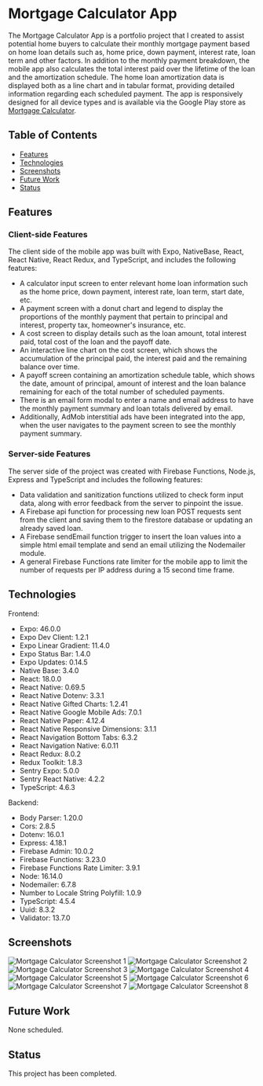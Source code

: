 # Mortgage Calculator App

The Mortgage Calculator App is a portfolio project that I created to assist potential home buyers to calculate their monthly mortgage payment based on home loan details such as, home price, down payment, interest rate, loan term and other factors. In addition to the monthly payment breakdown, the mobile app also calculates the total interest paid over the lifetime of the loan and the amortization schedule. The home loan amortization data is displayed both as a line chart and in tabular format, providing detailed information regarding each scheduled payment. The app is responsively designed for all device types and is available via the Google Play store as [Mortgage Calculator](https://play.google.com/store/apps/details?id=com.codesciousness.mortgagepaymentcalculatorapp).

## Table of Contents

- [Features](#features)
- [Technologies](#technologies)
- [Screenshots](#screenshots)
- [Future Work](#future_work)
- [Status](#status)

## Features

### Client-side Features
The client side of the mobile app was built with Expo, NativeBase, React, React Native, React Redux, and TypeScript, and includes the following features:

- A calculator input screen to enter relevant home loan information such as the home price, down payment, interest rate, loan term, start date, etc.
- A payment screen with a donut chart and legend to display the proportions of the monthly payment that pertain to principal and interest, property tax, homeowner's insurance, etc.
- A cost screen to display details such as the loan amount, total interest paid, total cost of the loan and the payoff date.
- An interactive line chart on the cost screen, which shows the accumulation of the principal paid, the interest paid and the remaining balance over time.
- A payoff screen containing an amortization schedule table, which shows the date, amount of principal, amount of interest and the loan balance remaining for each of the total number of scheduled payments.
- There is an email form modal to enter a name and email address to have the monthly payment summary and loan totals delivered by email.
- Additionally, AdMob interstitial ads have been integrated into the app, when the user navigates to the payment screen to see the monthly payment summary.

### Server-side Features
The server side of the project was created with Firebase Functions, Node.js, Express and TypeScript and includes the following features:

- Data validation and sanitization functions utilized to check form input data, along with error feedback from the server to pinpoint the issue.
- A Firebase api function for processing new loan POST requests sent from the client and saving them to the firestore database or updating an already saved loan.
- A Firebase sendEmail function trigger to insert the loan values into a simple html email template and send an email utilizing the Nodemailer module.
- A general Firebase Functions rate limiter for the mobile app to limit the number of requests per IP address during a 15 second time frame.

## Technologies

Frontend:

- Expo: 46.0.0
- Expo Dev Client: 1.2.1
- Expo Linear Gradient: 11.4.0
- Expo Status Bar: 1.4.0
- Expo Updates: 0.14.5
- Native Base: 3.4.0
- React: 18.0.0
- React Native: 0.69.5
- React Native Dotenv: 3.3.1
- React Native Gifted Charts: 1.2.41
- React Native Google Mobile Ads: 7.0.1
- React Native Paper: 4.12.4
- React Native Responsive Dimensions: 3.1.1
- React Navigation Bottom Tabs: 6.3.2
- React Navigation Native: 6.0.11
- React Redux: 8.0.2
- Redux Toolkit: 1.8.3
- Sentry Expo: 5.0.0
- Sentry React Native: 4.2.2
- TypeScript: 4.6.3

Backend:

- Body Parser: 1.20.0
- Cors: 2.8.5
- Dotenv: 16.0.1
- Express: 4.18.1
- Firebase Admin: 10.0.2
- Firebase Functions: 3.23.0
- Firebase Functions Rate Limiter: 3.9.1
- Node: 16.14.0
- Nodemailer: 6.7.8
- Number to Locale String Polyfill: 1.0.9
- TypeScript: 4.5.4
- Uuid: 8.3.2
- Validator: 13.7.0

## Screenshots

![Mortgage Calculator Screenshot 1](assets/screenshots/CalculatorScreen_Phone.jpg)
![Mortgage Calculator Screenshot 2](assets/screenshots/PaymentScreen_Phone.jpg)
![Mortgage Calculator Screenshot 3](assets/screenshots/CostScreen_Phone.jpg)
![Mortgage Calculator Screenshot 4](assets/screenshots/PayoffScreen_Phone.jpg)
![Mortgage Calculator Screenshot 5](assets/screenshots/CalculatorScreen_Tablet.jpg)
![Mortgage Calculator Screenshot 6](assets/screenshots/PaymentScreen_Tablet.jpg)
![Mortgage Calculator Screenshot 7](assets/screenshots/CostScreen_Tablet.jpg)
![Mortgage Calculator Screenshot 8](assets/screenshots/PayoffScreen_Tablet.jpg)

## Future Work

None scheduled.

## Status

This project has been completed.
